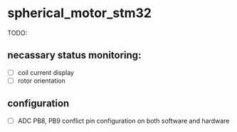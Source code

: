 # spherical_motor_stm32
TODO:
## necassary status monitoring: 
 - [ ] coil current display
 - [ ] rotor orientation

## configuration
 - [ ] ADC PB8, PB9 conflict pin configuration on both software and hardware